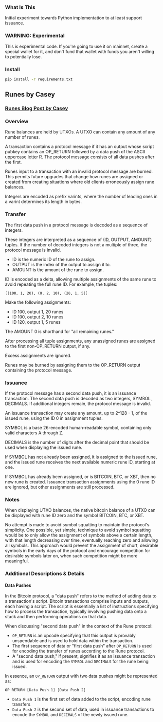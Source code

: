 ### What Is This

Initial experiment towards Python implementation to at least support issuance.

### WARNING: Experimental

This is experimental code. If you're going to use it on mainnet, create a special wallet for it, and don't fund that wallet with funds you aren't willing to potentially lose.

### Install

```sh
pip install -r requirements.txt
```

## Runes by Casey

### [Runes Blog Post by Casey](https://rodarmor.com/blog/runes/)


### Overview
Rune balances are held by UTXOs. A UTXO can contain any amount of any number of runes.

A transaction contains a protocol message if it has an output whose script pubkey contains an OP_RETURN followed by a data push of the ASCII uppercase letter R. The protocol message consists of all data pushes after the first.

Runes input to a transaction with an invalid protocol message are burned. This permits future upgrades that change how runes are assigned or created from creating situations where old clients erroneously assign rune balances.

Integers are encoded as prefix varints, where the number of leading ones in a varint determines its length in bytes.

### Transfer
The first data push in a protocol message is decoded as a sequence of integers.

These integers are interpreted as a sequence of (ID, OUTPUT, AMOUNT) tuples. If the number of decoded integers is not a multiple of three, the protocol message is invalid.

- ID is the numeric ID of the rune to assign.
- OUTPUT is the index of the output to assign it to.
- AMOUNT is the amount of the rune to assign.

ID is encoded as a delta, allowing multiple assignments of the same rune to avoid repeating the full rune ID. For example, the tuples:

```
[(100, 1, 20), (0, 2, 10), (20, 1, 5)]
```

Make the following assignments:
- ID 100, output 1, 20 runes
- ID 100, output 2, 10 runes
- ID 120, output 1, 5 runes

The AMOUNT 0 is shorthand for "all remaining runes."

After processing all tuple assignments, any unassigned runes are assigned to the first non-OP_RETURN output, if any.

Excess assignments are ignored.

Runes may be burned by assigning them to the OP_RETURN output containing the protocol message.

### Issuance
If the protocol message has a second data push, it is an issuance transaction. The second data push is decoded as two integers, SYMBOL, DECIMALS. If additional integers remain, the protocol message is invalid.

An issuance transaction may create any amount, up to 2^128 - 1, of the issued rune, using the ID 0 in assignment tuples.

SYMBOL is a base 26-encoded human-readable symbol, containing only valid characters A through Z.

DECIMALS is the number of digits after the decimal point that should be used when displaying the issued rune.

If SYMBOL has not already been assigned, it is assigned to the issued rune, and the issued rune receives the next available numeric rune ID, starting at one.

If SYMBOL has already been assigned, or is BITCOIN, BTC, or XBT, then no new rune is created. Issuance transaction assignments using the 0 rune ID are ignored, but other assignments are still processed.

### Notes
When displaying UTXO balances, the native bitcoin balance of a UTXO can be displayed with rune ID zero and the symbol BITCOIN, BTC, or XBT.

No attempt is made to avoid symbol squatting to maintain the protocol's simplicity. One possible, yet simple, technique to avoid symbol squatting would be to only allow the assignment of symbols above a certain length, with that length decreasing over time, eventually reaching zero and allowing all symbols. This approach would prevent the assignment of short, desirable symbols in the early days of the protocol and encourage competition for desirable symbols later on, when such competition might be more meaningful.


### Additional Descriptions & Details

#### Data Pushes

In the Bitcoin protocol, a "data push" refers to the method of adding data to a transaction's script. Bitcoin transactions comprise inputs and outputs, each having a script. The script is essentially a list of instructions specifying how to process the transaction, typically involving pushing data onto a stack and then performing operations on that data.

When discussing "second data push" in the context of the Rune protocol:

- `OP_RETURN` is an opcode specifying that this output is provably unspendable and is used to hold data within the transaction.
- The first sequence of data or "first data push" after `OP_RETURN` is used for encoding the transfer of runes according to the Rune protocol.
- A "second data push," if present, signifies it as an issuance transaction and is used for encoding the `SYMBOL` and `DECIMALS` for the rune being issued.

In essence, an `OP_RETURN` output with two data pushes might be represented as:
```plaintext
OP_RETURN [Data Push 1] [Data Push 2]
```
- `Data Push 1` is the first set of data added to the script, encoding rune transfers.
- `Data Push 2` is the second set of data, used in issuance transactions to encode the `SYMBOL` and `DECIMALS` of the newly issued rune.

